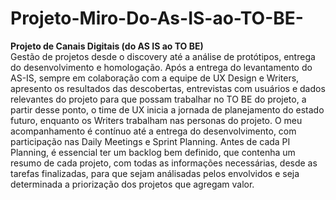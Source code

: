 # Projeto-Miro-Do-As-IS-ao-TO-BE-
**Projeto de Canais Digitais (do AS IS ao TO BE)**
<br>
Gestão de projetos desde o discovery até a análise de protótipos, entrega do desenvolvimento e homologação. 
Após a entrega do levantamento do AS-IS, sempre em colaboração com a equipe de UX Design e Writers, apresento os resultados das descobertas, entrevistas com usuários e dados relevantes do projeto para que possam trabalhar no TO BE do projeto, a partir desse ponto, o time de UX inicia a jornada de planejamento do estado futuro, enquanto os Writers trabalham nas personas do projeto.
O meu acompanhamento é contínuo até a entrega do desenvolvimento, com participação nas Daily Meetings e Sprint Planning. Antes de cada PI Planning, é essencial ter um backlog bem definido, que contenha um resumo de cada projeto, com todas as informações necessárias, desde as tarefas finalizadas, para que sejam análisadas pelos envolvidos e seja determinada a priorização dos projetos que agregam valor.

